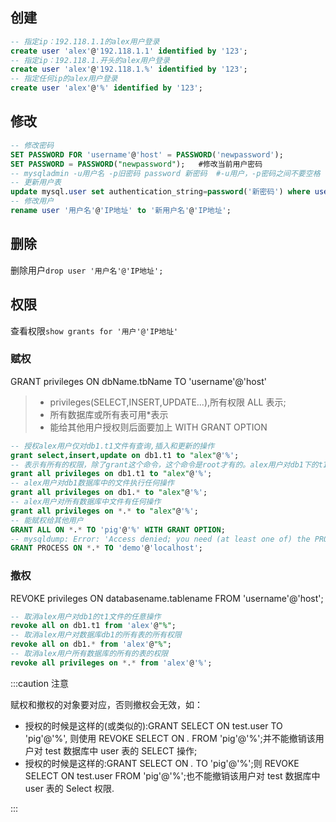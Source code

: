 ## 创建

```sql
-- 指定ip：192.118.1.1的alex用户登录
create user 'alex'@'192.118.1.1' identified by '123';
-- 指定ip：192.118.1.开头的alex用户登录
create user 'alex'@'192.118.1.%' identified by '123';
-- 指定任何ip的alex用户登录
create user 'alex'@'%' identified by '123';
```

## 修改

```sql
-- 修改密码
SET PASSWORD FOR 'username'@'host' = PASSWORD('newpassword');
SET PASSWORD = PASSWORD("newpassword");   #修改当前用户密码
-- mysqladmin -u用户名 -p旧密码 password 新密码  #-u用户，-p密码之间不要空格
-- 更新用户表
update mysql.user set authentication_string=password('新密码') where user='用户名' and Host ='localhost';
-- 修改用户
rename user '用户名'@'IP地址' to '新用户名'@'IP地址';
```

## 删除

删除用户`drop user '用户名'@'IP地址';`

## 权限

查看权限`show grants for '用户'@'IP地址'`

### 赋权

GRANT privileges ON dbName.tbName TO 'username'@'host'

> - privileges(SELECT,INSERT,UPDATE...),所有权限 ALL 表示;
> - 所有数据库或所有表可用\*表示
> - 能给其他用户授权则后面要加上 WITH GRANT OPTION

```sql
-- 授权alex用户仅对db1.t1文件有查询,插入和更新的操作
grant select,insert,update on db1.t1 to "alex"@'%';
-- 表示有所有的权限，除了grant这个命令，这个命令是root才有的。alex用户对db1下的t1文件有任意操作
grant all privileges on db1.t1 to "alex"@'%';
-- alex用户对db1数据库中的文件执行任何操作
grant all privileges on db1.* to "alex"@'%';
-- alex用户对所有数据库中文件有任何操作
grant all privileges on *.* to "alex"@'%';
-- 能赋权给其他用户
GRANT ALL ON *.* TO 'pig'@'%' WITH GRANT OPTION;
-- mysqldump: Error: 'Access denied; you need (at least one of) the PROCESS privilege(s) for this operation' when trying to dump tablespaces
GRANT PROCESS ON *.* TO 'demo'@'localhost';
```

### 撤权

REVOKE privileges ON databasename.tablename FROM 'username'@'host';

```sql
-- 取消alex用户对db1的t1文件的任意操作
revoke all on db1.t1 from 'alex'@"%";
-- 取消alex用户对数据库db1的所有表的所有权限
revoke all on db1.* from 'alex'@"%";
-- 取消alex用户所有数据库的所有的表的权限
revoke all privileges on *.* from 'alex'@'%';
```

:::caution 注意

赋权和撤权的对象要对应，否则撤权会无效，如：

- 授权的时候是这样的(或类似的):GRANT SELECT ON test.user TO 'pig'@'%', 则使用 REVOKE SELECT ON _._ FROM 'pig'@'%';并不能撤销该用户对 test 数据库中 user 表的 SELECT 操作;
- 授权的时候是这样的:GRANT SELECT ON _._ TO 'pig'@'%';则 REVOKE SELECT ON test.user FROM 'pig'@'%';也不能撤销该用户对 test 数据库中 user 表的 Select 权限.

:::
